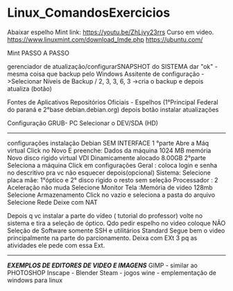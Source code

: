 # Linux_ComandosExercicios

Abaixar espelho Mint
link: https://youtu.be/ZhLjvy23rrs
Curso em video.
https://www.linuxmint.com/download_lmde.php
https://ubuntu.com/

Mint PASSO A PASSO

gerenciador de atualização/configurarSNAPSHOT do SISTEMA dar "ok" - mesma coisa que backup pelo Windows
Assitente de configuração - >Selecionar Níveis de Backup / 2, 3, 3, 6, 3 ->cria o backup e depois atualiza (botão)

Fontes de Aplicativos 
Repositórios Oficiais - Espelhos (1°Principal Federal do paraná e 2°base debian.debian.org)
depois botão instalar atualizações

Configuração GRUB- PC
Selecionar o DEV/SDA (HD)

________________________________________
configurações instalação Debian SEM INTERFACE
1 °parte 
Abre a Máq virtual
Click no Novo
E preenche:
Dados da máquina
1024 MB memória
Novo disco rìgido virtual
VDI
Dinamicamente alocado
8.00GB
2°parte
Seleciona a máquina
Click em configurações
Geral : coloca login e senha no descritivo pra vc não esquecer depois(opcional)
Sistema: 
Selecione placa mãe: 1°óptico e 2° disco rìgido o resto sem seleção
Processador : 2
Aceleração não muda
Selecione Monitor
Tela :Memória de video 128mb
Selecione Armazenamento
Click no vazio e seleciona a pasta do arquivo
Selecione Rede
Deixe com NAT

Depois q vc instalar a parte do vídeo ( tutorial do professor) volte no sistema e tira a seleção de óptico.
Qdo pedir espelho no video coloque NÃO
Seleção de Software somente SSH e utilitários Standard
Segue bem o video principalmente na parte do parcionamento. Deixa com EXt 3 pq as atividades ele pede com essa Ext.

____________________________________________________________

***EXEMPLOS DE EDITORES DE VIDEO E IMAGENS***
GIMP - similar ao PHOTOSHOP
Inscape - Blender
Steam - jogos 
wine - emplementação de windows para linux






